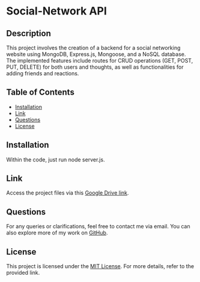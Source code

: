 # Social-Network API

## Description
This project involves the creation of a backend for a social networking website using MongoDB, Express.js, Mongoose, and a NoSQL database. The implemented features include routes for CRUD operations (GET, POST, PUT, DELETE) for both users and thoughts, as well as functionalities for adding friends and reactions.

## Table of Contents
- [Installation](#installation)
- [Link](#link)
- [Questions](#questions)
- [License](#license)

## Installation
Within the code, just run node server.js.

## Link
Access the project files via this [Google Drive link](https://drive.google.com/file/d/1JMAeLVP-zMTIB5S7-uGtCnyHV59Co4r7/view).

## Questions
For any queries or clarifications, feel free to contact me via email. You can also explore more of my work on [GitHub](https://github.com/JackStendeback).

## License
This project is licensed under the [MIT License](https://opensource.org/licenses/MIT). For more details, refer to the provided link.
